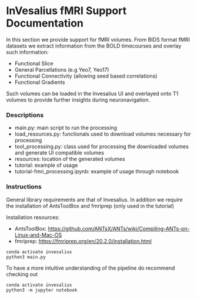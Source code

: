 # InVesalius fMRI Support Documentation

In this section we provide support for fMRI volumes. From BIDS format fMRI datasets we extract information from the BOLD timecourses and overlay such information:

- Functional Slice
- General Parcellations (e.g Yeo7, Yeo17)
- Functional Connectivity (allowing seed based correlations)
- Functional Gradients

Such volumes can be loaded in the Invesalius UI and overlayed onto T1 volumes to provide further insights during neuronavigation.

### Descriptions
- main.py: main script to run the processing
- load_resources.py: functionals used to download volumes necessary for processing
- tool_processing.py: class used for processing the downloaded volumes and generate UI compatible volumes
- resources: location of the generated volumes
- tutorial: example of usage
- tutorial-fmri_processing.ipynb: example of usage through notebook
  


### Instructions
General library requirements are that of Invesalius.
In addition we require the installation of AntsToolBox and fmriprep (only used in the tutorial)

Installation resources:
- AntsToolBox: https://github.com/ANTsX/ANTs/wiki/Compiling-ANTs-on-Linux-and-Mac-OS
- fmriprep: https://fmriprep.org/en/20.2.0/installation.html

```console
conda activate invesalius
python3 main.py
```

To have a more intuitive understanding of the pipeline do recommend checking out

```console
conda activate invesalius
python3 -m jupyter notebook
```
